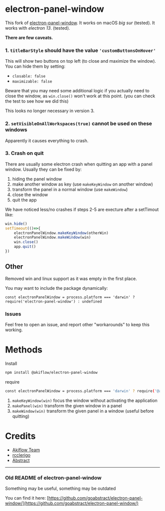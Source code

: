 # electron-panel-window

This fork of [electron-panel-window](https://github.com/goabstract/electron-panel-window).
It works on macOS *big sur* (tested).
It works with *electron 13*. (tested).

**There are few caveats.**

### 1. `titleBarStyle` should have the value `'customButtonsOnHover'`
This will show two buttons on top left (to close and maximize the window). You can hide them by setting:
* `closable: false`
* `maximizable: false`

Beware that you may need some additional logic if you actually need to close the window, as `win.close()` won't work at this point. (you can check the test to see how we did this)

This looks no longer necessary in version 3.

### 2. `setVisibleOnAllWorkspaces(true)` cannot be used on these windows
Apparently it causes everything to crash.

### 3. Crash on quit
There are usually some electron crash when quitting an app with a panel window.
Usually they can be fixed by:
1. hiding the panel window
2. make another window as key (use `makeKeyWindow` on another window)
3. transform the panel in a normal window (use `makeWindow`)
4. close the window
5. quit the app

We have noticed less/no crashes if steps 2-5 are execture after a setTimout like:
```javascript
win.hide()
setTimeout(()=>{
    electronPanelWindow.makeKeyWindow(otherWin)
    electronPanelWindow.makeWindow(win)
    win.close()
    app.quit()
})
```

## Other
Removed win and linux support as it was empty in the first place.

You may want to include the package dynamically:
```
const electronPanelWindow = process.platform === 'darwin' ? require('electron-panel-window') : undefined
```

### Issues
Feel free to open an issue, and report other "workarounds" to keep this working.

# Methods
Install

```bash
npm install @akiflow/electron-panel-window
```

require

```bash
const electronPanelWindow = process.platform === 'darwin' ? require('@akiflow/electron-panel-window') : undefined
```

1. `makeKeyWindow(win)` focus the window without activating the application
2. `makePanel(win)` transform the given window in a panel
3. `makeWindow(win)` transform the given panel in a window (useful before quitting)

# Credits
* [Akiflow Team](https://akiflow.com)
* [rcclerigo](https://github.com/rcclerigo)
* [Abstract](https://www.abstract.com/)

---

### Old README of electron-panel-window
Something may be useful, something may be outdated

You can find it here: [https://github.com/goabstract/electron-panel-window/](https://github.com/goabstract/electron-panel-window/)